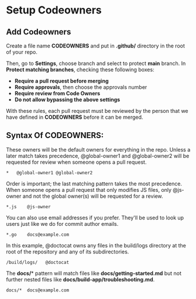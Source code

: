 # Setup Codeowners

## Add Codeowners

Create a file name **CODEOWNERS** and put in **.github/** directory in the root of your repo.

Then, go to **Settings**, choose branch and select to protect **main** branch. In **Protect matching branches**, checking these following boxes:

- **Require a pull request before merging**
- **Require approvals**, then choose the approvals number
- **Require review from Code Owners**
- **Do not allow bypassing the above settings**

With these rules, each pull request must be reviewed by the person that we have defined in **CODEOWNERS** before it can be merged.

## Syntax Of CODEOWNERS:
These owners will be the default owners for everything in
the repo. Unless a later match takes precedence,
@global-owner1 and @global-owner2 will be requested for
review when someone opens a pull request.

`*   @global-owner1 @global-owner2`

Order is important; the last matching pattern takes the most
precedence. When someone opens a pull request that only
modifies JS files, only @js-owner and not the global
owner(s) will be requested for a review.

`*.js    @js-owner`

You can also use email addresses if you prefer. They'll be
used to look up users just like we do for commit author
emails.

`*.go    docs@example.com`

In this example, @doctocat owns any files in the build/logs
directory at the root of the repository and any of its
subdirectories.

`/build/logs/   @doctocat`

The **docs/*** pattern will match files like
**docs/getting-started.md** but not further nested files like
**docs/build-app/troubleshooting.md**.

`docs/*  docs@example.com`
